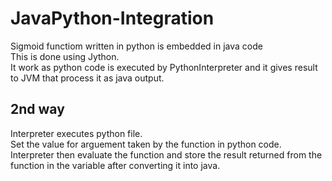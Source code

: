 # JavaPython-Integration
Sigmoid functiom written in python is embedded in java code<br>
This is done using Jython.<br>
It work as python code is executed by PythonInterpreter and it gives result to JVM that process it as java output.

## 2nd way <br>
Interpreter executes python file.<br>
Set the value for arguement taken by the function in python code.<br>
Interpreter then evaluate the function and store the result returned from the function in the variable after converting it into java.
